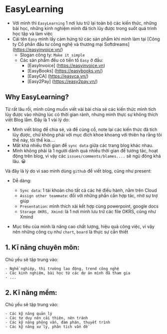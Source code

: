 # EasyLearning

- Với mình thì `EasyLearning` 1 nơi lưu trữ lại toàn bộ các kiến thức, những bài học, những kinh nghiệm mình đã tích lũy được trong suốt quá trình học tập và làm việc
- Cái tên `Easy` mình lấy cảm hứng từ các sản phẩm khi mình làm tại [Công ty Cổ phần đầu tư công nghệ và thương mại Softdreams] (https://easyinvoice.vn/)
    - Slogan công ty: `Make it simple`
    - Các sản phẩm đều có tiền tố `Easy` ở đầu:
        - [EasyInvoice] (https://easyinvoice.vn)
        - [EasyBooks] (https://easybooks.vn/)
        - [EasyCA] (https://easyca.vn/)
        - [Easy2Pay] (https://easy2pay.vn/)

<!-- [**Why EasyLearning?**](README.md) -->

## **Why EasyLearning**?

Từ rất lâu rồi, mình cũng muốn viết vài bài chia sẻ các kiến thức mình tích lũy được vào những lúc có thời gian rảnh, nhưng mình thực sự không thích viết Blog lắm.
Đây là 1 vài lý do:

- Mình viết blog để chia sẻ, và để củng cổ, note lại các kiến thức đã tích lũy được, chứ không phải với mục đích khoe khoang với thiên hạ rằng tôi thế này, tôi thế kia....
- Mất khá nhiều thời gian để `sync data` giữa các trang blog khác nhau.
- Mình không phải là 1 người dành quá nhiều thời gian để tương tác, hoạt động trên blog, vì vậy các `issues/comments/blames....` sẽ ngủ đông khá lâu. :grinning:

Và đây là lý do vì sao mình dùng `github` để viết blog, cũng như present:
- Dễ dàng: 

    - `Sync data`: 1 tài khoản cho tất cả các hệ điều hành, nằm trên Cloud
    - `Assign other teammate`: đối với những phần cần hợp tác, nhờ sự trợ giúp
    - `Presentation`: mình thích xài kết hợp cùng powerpoint, google docs
    - `Storage OKRS, Xmind`: là 1 nơi mình lưu trữ các file OKRS, cũng như Xmind
    
- Mục tiêu của mình là nâng cao chất lượng, hiệu quả công việc, vì vậy nên những công cụ như `chart`, `board` là thực sự cần thiết

<!-- [**Main topic**](README.md) -->

## 1. **Kĩ năng chuyên môn**:

Chủ yếu sẽ tập trung vào:

    - Nghề nghiệp, thị trường lao động, trend công nghệ
    - Các kinh nghiệm, bài học từ các dự án mình đã tham gia
    - ...
## 2.  **Kĩ năng mềm**:

Chủ yếu sẽ tập trung vào:

    - Các kỹ năng quản lý
    - Các tư duy nên cải thiện, nên tránh
    - Các kỹ năng phỏng vấn, đàm phán, thuyết trình
    - Các kỹ năng xử lý, phân tích vấn đề